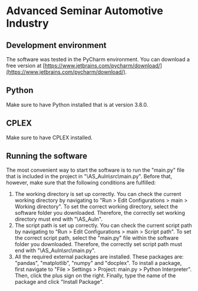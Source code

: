# Advanced Seminar Automotive Industry

## Development environment
The software was tested in the PyCharm environment. 
You can download a free version at [https://www.jetbrains.com/pycharm/download/](https://www.jetbrains.com/pycharm/download/).
## Python
Make sure to have Python installed that is at version 3.8.0.
## CPLEX
Make sure to have CPLEX installed.
## Running the software
The most convenient way to start the software is to run the "main.py" file that is included in the project in "\AS_AuIn\src\main.py".
Before that, however, make sure that the following conditions are fulfilled:
1. The working directory is set up correctly. You can check the current working directory by navigating to "Run > Edit Configurations > main > Working directory". To set the correct working directory, select the software folder you downloaded. Therefore, the correctly set working directory must end with "\AS_AuIn".
2. The script path is set up correctly. You can check the current script path by navigating to "Run > Edit Configurations > main > Script path". To set the correct script path, select the "main.py" file within the software folder you downloaded. Therefore, the correctly set script path must end with "\AS_AuIn\src\main.py".
3. All the required external packages are installed. These packages are: "pandas", "matplotlib", "numpy" and "docplex". To install a package, first navigate to "File > Settings > Project: main.py > Python Interpreter". Then, click the plus sign on the right. Finally, type the name of the package and click "Install Package".
